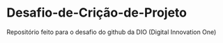 # Desafio-de-Crição-de-Projeto
Repositório feito para o desafio do github da DIO (Digital Innovation One)
